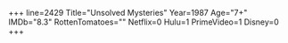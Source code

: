 +++
line=2429
Title="Unsolved Mysteries"
Year=1987
Age="7+"
IMDb="8.3"
RottenTomatoes=""
Netflix=0
Hulu=1
PrimeVideo=1
Disney=0
+++

